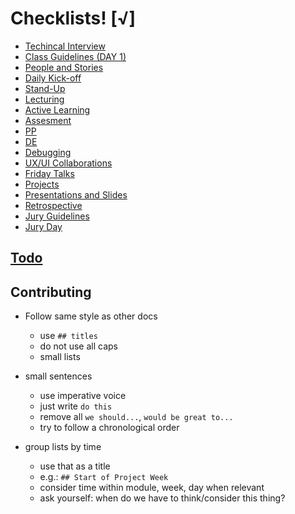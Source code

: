 
# Checklists! [√]

- [Techincal Interview](./technical-interview.md)
- [Class Guidelines (DAY 1)](./bcn-webdev-guidelines.md)
- [People and Stories](./people-and-stories.md)
- [Daily Kick-off](./daily-kick-off.md)
- [Stand-Up](./stand-up.md)
- [Lecturing](./lecture.md)
- [Active Learning](./active-learning.md)
- [Assesment](./assesment.md)
- [PP](./pair-programming.md)
- [DE](./daily-exercise.md)
- [Debugging](./debugging.md)
- [UX/UI Collaborations](./ux-ui-collaborations.md)
- [Friday Talks](./friday-talks.md)
- [Projects](./projects/projects.md)
- [Presentations and Slides](./presentations.md)
- [Retrospective](./retrospectives.md)
- [Jury Guidelines](./jury-guidelines.md)
- [Jury Day](./jury-day.md)




## [Todo](./TODO.md)


## Contributing

- Follow same style as other docs
  - use `## titles`
  - do not use all caps
  - small lists

- small sentences
  - use imperative voice
  - just write `do this`
  - remove all `we should...`, `would be great to...`
  - try to follow a chronological order

- group lists by time
  - use that as a title
  - e.g.: `## Start of Project Week`
  - consider time within module, week, day when relevant
  - ask yourself: when do we have to think/consider this thing?
